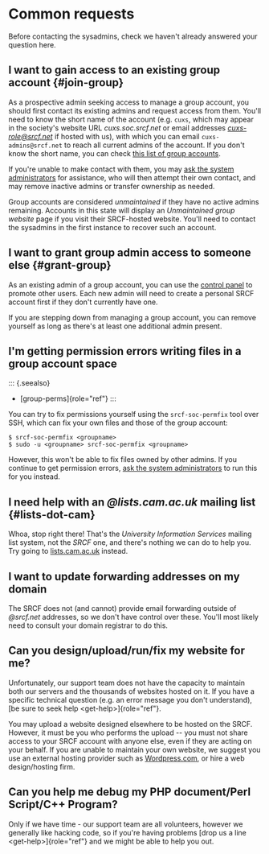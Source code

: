 Common requests
===============

Before contacting the sysadmins, check we haven\'t already answered your
question here.

I want to gain access to an existing group account {#join-group}
--------------------------------------------------

As a prospective admin seeking access to manage a group account, you
should first contact its existing admins and request access from them.
You\'ll need to know the short name of the account (e.g. `cuxs`, which
may appear in the society\'s website URL *cuxs.soc.srcf.net* or email
addresses *<cuxs-role@srcf.net>* if hosted with us), with which you can
email `cuxs-admins@srcf.net` to reach all current admins of the account.
If you don\'t know the short name, you can check [this list of group
accounts](https://www.srcf.net/groups).

If you\'re unable to make contact with them, you may [ask the system
administrators](https://www.srcf.net/contact) for assistance, who will
then attempt their own contact, and may remove inactive admins or
transfer ownership as needed.

Group accounts are considered *unmaintained* if they have no active
admins remaining. Accounts in this state will display an *Unmaintained
group website* page if you visit their SRCF-hosted website. You\'ll need
to contact the sysadmins in the first instance to recover such an
account.

I want to grant group admin access to someone else {#grant-group}
--------------------------------------------------

As an existing admin of a group account, you can use the [control
panel](https://control.srcf.net) to promote other users. Each new admin
will need to create a personal SRCF account first if they don\'t
currently have one.

If you are stepping down from managing a group account, you can remove
yourself as long as there\'s at least one additional admin present.

I\'m getting permission errors writing files in a group account space
---------------------------------------------------------------------

::: {.seealso}
-   [group-perms]{role="ref"}
:::

You can try to fix permissions yourself using the `srcf-soc-permfix`
tool over SSH, which can fix your own files and those of the group
account:

    $ srcf-soc-permfix <groupname>
    $ sudo -u <groupname> srcf-soc-permfix <groupname>

However, this won\'t be able to fix files owned by other admins. If you
continue to get permission errors, [ask the system
administrators](https://www.srcf.net/contact) to run this for you
instead.

I need help with an *\@lists.cam.ac.uk* mailing list {#lists-dot-cam}
----------------------------------------------------

Whoa, stop right there! That\'s the *University Information Services*
mailing list system, not the *SRCF* one, and there\'s nothing we can do
to help you. Try going to
[lists.cam.ac.uk](https://lists.cam.ac.uk/mailman/) instead.

I want to update forwarding addresses on my domain
--------------------------------------------------

The SRCF does not (and cannot) provide email forwarding outside of
*\@srcf.net* addresses, so we don\'t have control over these. You\'ll
most likely need to consult your domain registrar to do this.

Can you design/upload/run/fix my website for me?
------------------------------------------------

Unfortunately, our support team does not have the capacity to maintain
both our servers and the thousands of websites hosted on it. If you have
a specific technical question (e.g. an error message you don\'t
understand), [be sure to seek help \<get-help\>]{role="ref"}.

You may upload a website designed elsewhere to be hosted on the SRCF.
However, it must be you who performs the upload \-- you must not share
access to your SRCF account with anyone else, even if they are acting on
your behalf. If you are unable to maintain your own website, we suggest
you use an external hosting provider such as
[Wordpress.com](https://wordpress.com/), or hire a web design/hosting
firm.

Can you help me debug my PHP document/Perl Script/C++ Program?
--------------------------------------------------------------

Only if we have time - our support team are all volunteers, however we
generally like hacking code, so if you\'re having problems [drop us a
line \<get-help\>]{role="ref"} and we might be able to help you out.
